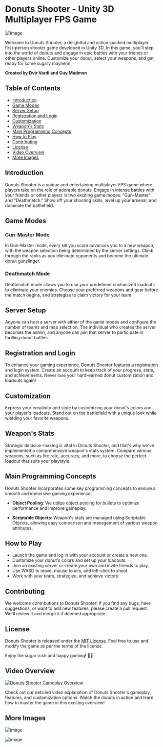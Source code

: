 # Donuts Shooter - Unity 3D Multiplayer FPS Game

![image](https://github.com/dvirvar/BasicShooter/assets/12122656/1321d683-a43c-4d9a-a698-8f4a702d50f6)


Welcome to Donuts Shooter, a delightful and action-packed multiplayer first-person shooter game developed in Unity 3D. In this game, you'll step into the world of donuts and engage in epic battles with your friends or other players online. Customize your donut, select your weapons, and get ready for some sugary mayhem!

**Created by Dvir Vardi and Guy Madmon**

## Table of Contents

- [Introduction](#introduction)
- [Game Modes](#game-modes)
- [Server Setup](#server-setup)
- [Registration and Login](#registration-and-login)
- [Customization](#customization)
- [Weapon's Stats](#weapons-stats)
- [Main Programming Concepts](#main-programming-concepts)
- [How to Play](#how-to-play)
- [Contributing](#contributing)
- [License](#license)
- [Video Overview](#video-overview)
- [More Images](#more-images)

## Introduction

Donuts Shooter is a unique and entertaining multiplayer FPS game where players take on the role of adorable donuts. Engage in intense battles with your friends or other players in two exciting game modes: "Gun-Master" and "Deathmatch." Show off your shooting skills, level up your arsenal, and dominate the battlefield.

## Game Modes

### Gun-Master Mode

In Gun-Master mode, every kill you score advances you to a new weapon, with the weapon selection being determined by the server settings. Climb through the ranks as you eliminate opponents and become the ultimate donut gunslinger.

### Deathmatch Mode

Deathmatch mode allows you to use your predefined customized loadouts to eliminate your enemies. Choose your preferred weapons and gear before the match begins, and strategize to claim victory for your team.

## Server Setup

Anyone can host a server with either of the game modes and configure the number of teams and map selection. The individual who creates the server becomes the admin, and anyone can join that server to participate in thrilling donut battles.

## Registration and Login

To enhance your gaming experience, Donuts Shooter features a registration and login system. Create an account to keep track of your progress, stats, and achievements. Never lose your hard-earned donut customization and loadouts again!

## Customization

Express your creativity and style by customizing your donut's colors and your player's loadouts. Stand out on the battlefield with a unique look while wielding your favorite weapons.

## Weapon's Stats

Strategic decision-making is vital in Donuts Shooter, and that's why we've implemented a comprehensive weapon's stats system. Compare various weapons, such as fire rate, accuracy, and more, to choose the perfect loadout that suits your playstyle.

## Main Programming Concepts

Donuts Shooter incorporates some key programming concepts to ensure a smooth and immersive gaming experience:

- **Object Pooling**: We utilize object pooling for bullets to optimize performance and improve gameplay.

- **Scriptable Objects**: Weapon's stats are managed using Scriptable Objects, allowing easy comparison and management of various weapon attributes.

## How to Play

- Launch the game and log in with your account or create a new one.
- Customize your donut's colors and set up your loadouts.
- Join an existing server or create your own and invite friends to play.
- Use WASD to move, mouse to aim, and left-click to shoot.
- Work with your team, strategize, and achieve victory.

## Contributing

We welcome contributions to Donuts Shooter! If you find any bugs, have suggestions, or want to add new features, please create a pull request. We'll review it and merge it if deemed appropriate.

## License

Donuts Shooter is released under the [MIT License](https://opensource.org/licenses/MIT). Feel free to use and modify the game as per the terms of the license.

Enjoy the sugar rush and happy gaming! 🍩🔫

## Video Overview

[![Donuts Shooter Gameplay Overview](https://i.ytimg.com/vi/VqIPSAXFM_0/maxresdefault.jpg?sqp=-oaymwEmCIAKENAF8quKqQMa8AEB-AH-CYAC0AWKAgwIABABGFsgZChlMA8=&rs=AOn4CLBmiic35kon3gMGWotnWdySx8ywKQ)](https://www.youtube.com/watch?v=VqIPSAXFM_0)

Check out our detailed video explanation of Donuts Shooter's gameplay, features, and customization options. Watch the donuts in action and learn how to master the game in this exciting overview!

## More Images

![image](https://github.com/dvirvar/BasicShooter/assets/12122656/022e0daa-17e7-4816-87a9-e09b49349631)

![image](https://github.com/dvirvar/BasicShooter/assets/12122656/983e53ed-f80f-4a57-af9e-102d289588bb)
